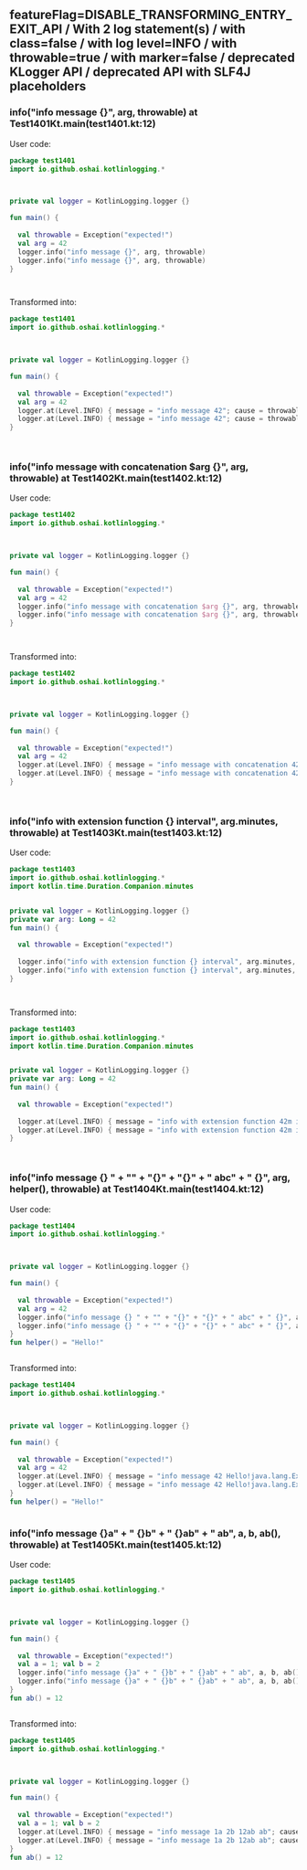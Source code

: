 ## featureFlag=DISABLE_TRANSFORMING_ENTRY_EXIT_API / With 2 log statement(s) / with class=false / with log level=INFO / with throwable=true / with marker=false / deprecated KLogger API / deprecated API with SLF4J placeholders



###  info("info message {}", arg, throwable) at Test1401Kt.main(test1401.kt:12)

User code:
```kotlin
package test1401
import io.github.oshai.kotlinlogging.*



private val logger = KotlinLogging.logger {}

fun main() {
  
  val throwable = Exception("expected!")
  val arg = 42
  logger.info("info message {}", arg, throwable)
  logger.info("info message {}", arg, throwable)
}




```
  
Transformed into:
```kotlin
package test1401
import io.github.oshai.kotlinlogging.*



private val logger = KotlinLogging.logger {}

fun main() {
  
  val throwable = Exception("expected!")
  val arg = 42
  logger.at(Level.INFO) { message = "info message 42"; cause = throwable; internalCompilerData = KLoggingEventBuilder.InternalCompilerData(messageTemplate = "\"info message {}\"", className = "test1401.Test1401Kt", methodName = "main", fileName = "test1401.kt", lineNumber = 12)
  logger.at(Level.INFO) { message = "info message 42"; cause = throwable; internalCompilerData = KLoggingEventBuilder.InternalCompilerData(messageTemplate = "\"info message {}\"", className = "test1401.Test1401Kt", methodName = "main", fileName = "test1401.kt", lineNumber = 13)
}




```

###  info("info message with concatenation $arg {}", arg, throwable) at Test1402Kt.main(test1402.kt:12)

User code:
```kotlin
package test1402
import io.github.oshai.kotlinlogging.*



private val logger = KotlinLogging.logger {}

fun main() {
  
  val throwable = Exception("expected!")
  val arg = 42
  logger.info("info message with concatenation $arg {}", arg, throwable)
  logger.info("info message with concatenation $arg {}", arg, throwable)
}




```
  
Transformed into:
```kotlin
package test1402
import io.github.oshai.kotlinlogging.*



private val logger = KotlinLogging.logger {}

fun main() {
  
  val throwable = Exception("expected!")
  val arg = 42
  logger.at(Level.INFO) { message = "info message with concatenation 42 42"; cause = throwable; internalCompilerData = KLoggingEventBuilder.InternalCompilerData(messageTemplate = "\"info message with concatenation $arg {}\"", className = "test1402.Test1402Kt", methodName = "main", fileName = "test1402.kt", lineNumber = 12)
  logger.at(Level.INFO) { message = "info message with concatenation 42 42"; cause = throwable; internalCompilerData = KLoggingEventBuilder.InternalCompilerData(messageTemplate = "\"info message with concatenation $arg {}\"", className = "test1402.Test1402Kt", methodName = "main", fileName = "test1402.kt", lineNumber = 13)
}




```

###  info("info with extension function {} interval", arg.minutes, throwable) at Test1403Kt.main(test1403.kt:12)

User code:
```kotlin
package test1403
import io.github.oshai.kotlinlogging.*
import kotlin.time.Duration.Companion.minutes


private val logger = KotlinLogging.logger {}
private var arg: Long = 42
fun main() {
  
  val throwable = Exception("expected!")
  
  logger.info("info with extension function {} interval", arg.minutes, throwable)
  logger.info("info with extension function {} interval", arg.minutes, throwable)
}




```
  
Transformed into:
```kotlin
package test1403
import io.github.oshai.kotlinlogging.*
import kotlin.time.Duration.Companion.minutes


private val logger = KotlinLogging.logger {}
private var arg: Long = 42
fun main() {
  
  val throwable = Exception("expected!")
  
  logger.at(Level.INFO) { message = "info with extension function 42m interval"; cause = throwable; internalCompilerData = KLoggingEventBuilder.InternalCompilerData(messageTemplate = "\"info with extension function {} interval\"", className = "test1403.Test1403Kt", methodName = "main", fileName = "test1403.kt", lineNumber = 12)
  logger.at(Level.INFO) { message = "info with extension function 42m interval"; cause = throwable; internalCompilerData = KLoggingEventBuilder.InternalCompilerData(messageTemplate = "\"info with extension function {} interval\"", className = "test1403.Test1403Kt", methodName = "main", fileName = "test1403.kt", lineNumber = 13)
}




```

###  info("info message {} " + "" + "{}" + "{}" + " abc" + " {}", arg, helper(), throwable) at Test1404Kt.main(test1404.kt:12)

User code:
```kotlin
package test1404
import io.github.oshai.kotlinlogging.*



private val logger = KotlinLogging.logger {}

fun main() {
  
  val throwable = Exception("expected!")
  val arg = 42
  logger.info("info message {} " + "" + "{}" + "{}" + " abc" + " {}", arg, helper(), throwable)
  logger.info("info message {} " + "" + "{}" + "{}" + " abc" + " {}", arg, helper(), throwable)
}
fun helper() = "Hello!"



```
  
Transformed into:
```kotlin
package test1404
import io.github.oshai.kotlinlogging.*



private val logger = KotlinLogging.logger {}

fun main() {
  
  val throwable = Exception("expected!")
  val arg = 42
  logger.at(Level.INFO) { message = "info message 42 Hello!java.lang.Exception: expected! abc {}"; internalCompilerData = KLoggingEventBuilder.InternalCompilerData(messageTemplate = "\"info message {} \" + \"\" + \"{}\" + \"{}\" + \" abc\" + \" {}\"", className = "test1404.Test1404Kt", methodName = "main", fileName = "test1404.kt", lineNumber = 12)
  logger.at(Level.INFO) { message = "info message 42 Hello!java.lang.Exception: expected! abc {}"; internalCompilerData = KLoggingEventBuilder.InternalCompilerData(messageTemplate = "\"info message {} \" + \"\" + \"{}\" + \"{}\" + \" abc\" + \" {}\"", className = "test1404.Test1404Kt", methodName = "main", fileName = "test1404.kt", lineNumber = 13)
}
fun helper() = "Hello!"



```

###  info("info message {}a" + " {}b" + " {}ab" + " ab", a, b, ab(), throwable) at Test1405Kt.main(test1405.kt:12)

User code:
```kotlin
package test1405
import io.github.oshai.kotlinlogging.*



private val logger = KotlinLogging.logger {}

fun main() {
  
  val throwable = Exception("expected!")
  val a = 1; val b = 2
  logger.info("info message {}a" + " {}b" + " {}ab" + " ab", a, b, ab(), throwable)
  logger.info("info message {}a" + " {}b" + " {}ab" + " ab", a, b, ab(), throwable)
}
fun ab() = 12



```
  
Transformed into:
```kotlin
package test1405
import io.github.oshai.kotlinlogging.*



private val logger = KotlinLogging.logger {}

fun main() {
  
  val throwable = Exception("expected!")
  val a = 1; val b = 2
  logger.at(Level.INFO) { message = "info message 1a 2b 12ab ab"; cause = throwable; internalCompilerData = KLoggingEventBuilder.InternalCompilerData(messageTemplate = "\"info message {}a\" + \" {}b\" + \" {}ab\" + \" ab\"", className = "test1405.Test1405Kt", methodName = "main", fileName = "test1405.kt", lineNumber = 12)
  logger.at(Level.INFO) { message = "info message 1a 2b 12ab ab"; cause = throwable; internalCompilerData = KLoggingEventBuilder.InternalCompilerData(messageTemplate = "\"info message {}a\" + \" {}b\" + \" {}ab\" + \" ab\"", className = "test1405.Test1405Kt", methodName = "main", fileName = "test1405.kt", lineNumber = 13)
}
fun ab() = 12



```
